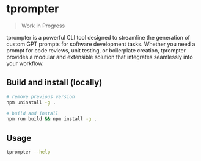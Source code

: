 # tprompter

> Work in Progress

tprompter is a powerful CLI tool designed to streamline the generation of custom GPT prompts for software development tasks. Whether you need a prompt for code reviews, unit testing, or boilerplate creation, tprompter provides a modular and extensible solution that integrates seamlessly into your workflow.


## Build and install (locally)

```bash
# remove previous version
npm uninstall -g .

# build and install
npm run build && npm install -g .
```

## Usage

```bash
tprompter --help
```
